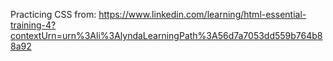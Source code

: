 Practicing CSS from: https://www.linkedin.com/learning/html-essential-training-4?contextUrn=urn%3Ali%3AlyndaLearningPath%3A56d7a7053dd559b764b88a92